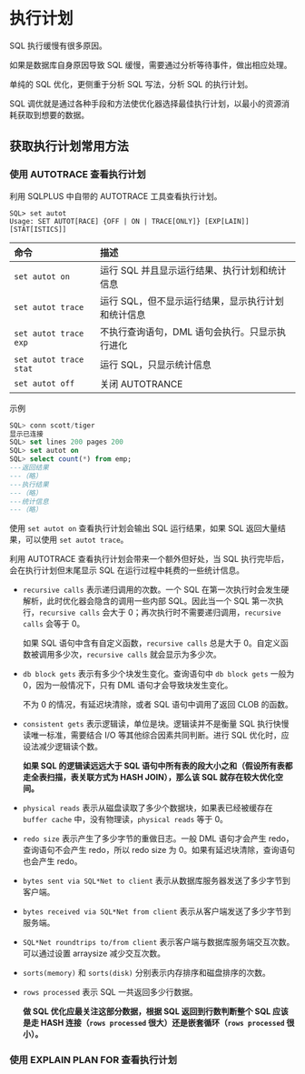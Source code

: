 # 执行计划

SQL 执行缓慢有很多原因。

如果是数据库自身原因导致 SQL 缓慢，需要通过分析等待事件，做出相应处理。

单纯的 SQL 优化，更侧重于分析 SQL 写法，分析 SQL 的执行计划。

SQL 调优就是通过各种手段和方法使优化器选择最佳执行计划，以最小的资源消耗获取到想要的数据。

## 获取执行计划常用方法

### 使用 AUTOTRACE 查看执行计划

利用 SQLPLUS 中自带的 AUTOTRACE 工具查看执行计划。

```
SQL> set autot
Usage: SET AUTOT[RACE] {OFF | ON | TRACE[ONLY]} [EXP[LAIN]] [STAT[ISTICS]]
```

|命令|描述|
|:-|:-|
|`set autot on`|运行 SQL 并且显示运行结果、执行计划和统计信息|
|`set autot trace`|运行 SQL，但不显示运行结果，显示执行计划和统计信息|
|`set autot trace exp`|不执行查询语句，DML 语句会执行。只显示执行进化|
|`set autot trace stat`|运行 SQL，只显示统计信息|
|`set autot off`|关闭 AUTOTRANCE|

示例

```sql
SQL> conn scott/tiger
显示已连接
SQL> set lines 200 pages 200
SQL> set autot on
SQL> select count(*) from emp;
---返回结果
---（略）
---执行结果
---（略）
---统计信息
---（略）
```

使用 `set autot on` 查看执行计划会输出 SQL 运行结果，如果 SQL 返回大量结果，可以使用 `set autot trace`。

利用 AUTOTRACE 查看执行计划会带来一个额外但好处，当 SQL 执行完毕后，会在执行计划但末尾显示 SQL 在运行过程中耗费的一些统计信息。

- `recursive calls` 表示递归调用的次数。一个 SQL 在第一次执行时会发生硬解析，此时优化器会隐含的调用一些内部 SQL。因此当一个 SQL 第一次执行，`recursive calls` 会大于 0；再次执行时不需要递归调用，`recursive calls` 会等于 0。

  如果 SQL 语句中含有自定义函数，`recursive calls` 总是大于 0。自定义函数被调用多少次，`recursive calls` 就会显示为多少次。

- `db block gets` 表示有多少个块发生变化。查询语句中 `db block gets` 一般为 0，因为一般情况下，只有 DML 语句才会导致块发生变化。

  不为 0 的情况，有延迟块清除，或者 SQL 语句中调用了返回 CLOB 的函数。

- `consistent gets` 表示逻辑读，单位是块。逻辑读并不是衡量 SQL 执行快慢读唯一标准，需要结合 I/O 等其他综合因素共同判断。进行 SQL 优化时，应设法减少逻辑读个数。

  **如果 SQL 的逻辑读远远大于 SQL 语句中所有表的段大小之和（假设所有表都走全表扫描，表关联方式为 HASH JOIN），那么该 SQL 就存在较大优化空间。**

- `physical reads` 表示从磁盘读取了多少个数据块，如果表已经被缓存在 `buffer cache` 中，没有物理读，`physical reads` 等于 0。

- `redo size` 表示产生了多少字节的重做日志。一般 DML 语句才会产生 redo，查询语句不会产生 redo，所以 redo size 为 0。如果有延迟块清除，查询语句也会产生 redo。

- `bytes sent via SQL*Net to client` 表示从数据库服务器发送了多少字节到客户端。

- `bytes received via SQL*Net from client` 表示从客户端发送了多少字节到服务端。

- `SQL*Net roundtrips to/from client` 表示客户端与数据库服务端交互次数。可以通过设置 arraysize 减少交互次数。

- `sorts(memory)` 和 `sorts(disk)` 分别表示内存排序和磁盘排序的次数。

- `rows processed` 表示 SQL 一共返回多少行数据。

  **做 SQL 优化应最关注这部分数据，根据 SQL 返回到行数判断整个 SQL 应该是走 HASH 连接（`rows processed` 很大）还是嵌套循环（`rows processed` 很小）。**

### 使用 EXPLAIN PLAN FOR 查看执行计划